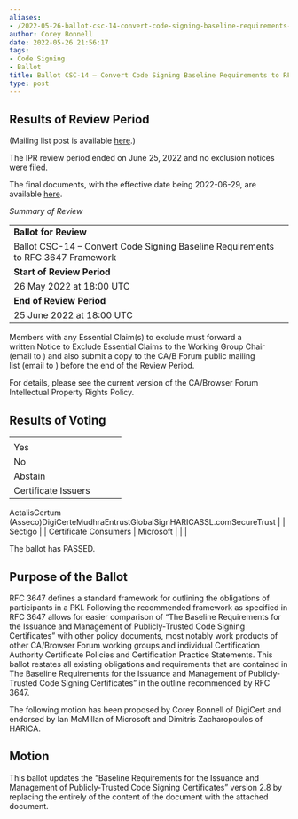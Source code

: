 ```yaml
---
aliases:
- /2022-05-26-ballot-csc-14-convert-code-signing-baseline-requirements-to-rfc-3647-framework/
author: Corey Bonnell
date: 2022-05-26 21:56:17
tags:
- Code Signing
- Ballot
title: Ballot CSC-14 – Convert Code Signing Baseline Requirements to RFC 3647 Framework
type: post
---
```


## Results of Review Period 

(Mailing list post is available [here][1].)

The IPR review period ended on June 25, 2022 and no exclusion notices were filed.

The final documents, with the effective date being 2022-06-29, are available [here][2].

_Summary of Review_

| | |
| --- | --- |
| **Ballot for Review** |
Ballot CSC-14 – Convert Code Signing Baseline Requirements to RFC 3647 Framework |
| **Start of Review Period** |
26 May 2022 at 18:00 UTC |
| **End of Review Period** |
25 June 2022 at 18:00 UTC |

Members with any Essential Claim(s) to exclude must forward a written Notice to Exclude Essential Claims to the Working Group Chair (email to ) and also submit a copy to the CA/B Forum public mailing list (email to ) before the end of the Review Period.

For details, please see the current version of the CA/Browser Forum Intellectual Property Rights Policy.

## Results of Voting 

| | | | |
| --- | --- | --- | --- |
| |
Yes |
No |
Abstain | |
Certificate Issuers |
ActalisCertum (Asseco)DigiCerteMudhraEntrustGlobalSignHARICASSL.comSecureTrust
| |
Sectigo | |
Certificate Consumers |
Microsoft
| | |

The ballot has PASSED.

## Purpose of the Ballot 

RFC 3647 defines a standard framework for outlining the obligations of participants in a PKI. Following the recommended framework as specified in RFC 3647 allows for easier comparison of “The Baseline Requirements for the Issuance and Management of Publicly‐Trusted Code Signing Certificates” with other policy documents, most notably work products of other CA/Browser Forum working groups and individual Certification Authority Certificate Policies and Certification Practice Statements. This ballot restates all existing obligations and requirements that are contained in The Baseline Requirements for the Issuance and Management of Publicly‐Trusted Code Signing Certificates” in the outline recommended by RFC 3647.

The following motion has been proposed by Corey Bonnell of DigiCert and endorsed by Ian McMillan of Microsoft and Dimitris Zacharopoulos of HARICA.

## Motion 

This ballot updates the “Baseline Requirements for the Issuance and Management of Publicly‐Trusted Code Signing Certificates” version 2.8 by replacing the entirely of the content of the document with the attached document.

[1]: https://lists.cabforum.org/pipermail/cscwg-public/2022-June/000823.html
[2]: /working-groups/code-signing/documents/